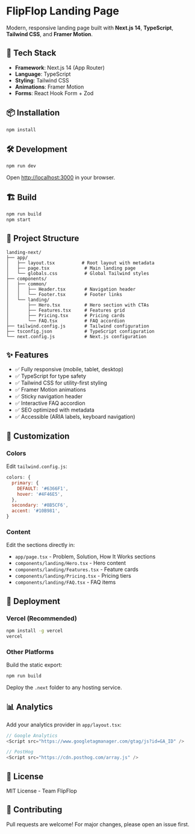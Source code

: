 # FlipFlop Landing Page

Modern, responsive landing page built with **Next.js 14**, **TypeScript**, **Tailwind CSS**, and **Framer Motion**.

## 🚀 Tech Stack

- **Framework**: Next.js 14 (App Router)
- **Language**: TypeScript
- **Styling**: Tailwind CSS
- **Animations**: Framer Motion
- **Forms**: React Hook Form + Zod

## 📦 Installation

```bash
npm install
```

## 🛠️ Development

```bash
npm run dev
```

Open [http://localhost:3000](http://localhost:3000) in your browser.

## 🏗️ Build

```bash
npm run build
npm start
```

## 📁 Project Structure

```
landing-next/
├── app/
│   ├── layout.tsx          # Root layout with metadata
│   ├── page.tsx             # Main landing page
│   └── globals.css          # Global Tailwind styles
├── components/
│   ├── common/
│   │   ├── Header.tsx       # Navigation header
│   │   └── Footer.tsx       # Footer links
│   └── landing/
│       ├── Hero.tsx         # Hero section with CTAs
│       ├── Features.tsx     # Features grid
│       ├── Pricing.tsx      # Pricing cards
│       └── FAQ.tsx          # FAQ accordion
├── tailwind.config.js       # Tailwind configuration
├── tsconfig.json            # TypeScript configuration
└── next.config.js           # Next.js configuration
```

## ✨ Features

- ✅ Fully responsive (mobile, tablet, desktop)
- ✅ TypeScript for type safety
- ✅ Tailwind CSS for utility-first styling
- ✅ Framer Motion animations
- ✅ Sticky navigation header
- ✅ Interactive FAQ accordion
- ✅ SEO optimized with metadata
- ✅ Accessible (ARIA labels, keyboard navigation)

## 🎨 Customization

### Colors

Edit `tailwind.config.js`:

```javascript
colors: {
  primary: {
    DEFAULT: '#6366F1',
    hover: '#4F46E5',
  },
  secondary: '#8B5CF6',
  accent: '#10B981',
}
```

### Content

Edit the sections directly in:
- `app/page.tsx` - Problem, Solution, How It Works sections
- `components/landing/Hero.tsx` - Hero content
- `components/landing/Features.tsx` - Feature cards
- `components/landing/Pricing.tsx` - Pricing tiers
- `components/landing/FAQ.tsx` - FAQ items

## 🚢 Deployment

### Vercel (Recommended)

```bash
npm install -g vercel
vercel
```

### Other Platforms

Build the static export:

```bash
npm run build
```

Deploy the `.next` folder to any hosting service.

## 📊 Analytics

Add your analytics provider in `app/layout.tsx`:

```typescript
// Google Analytics
<Script src="https://www.googletagmanager.com/gtag/js?id=GA_ID" />

// PostHog
<Script src="https://cdn.posthog.com/array.js" />
```

## 📝 License

MIT License - Team FlipFlop

## 🤝 Contributing

Pull requests are welcome! For major changes, please open an issue first.
